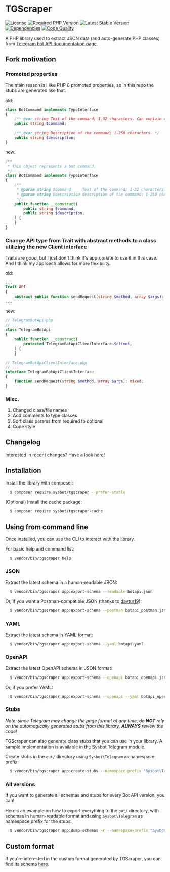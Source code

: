 # TGScraper

[![License](http://poser.pugx.org/sysbot/tgscraper/license)](https://packagist.org/packages/sysbot/tgscraper)
![Required PHP Version](https://img.shields.io/badge/php-%E2%89%A58.0-brightgreen)
[![Latest Stable Version](http://poser.pugx.org/sysbot/tgscraper/v)](https://packagist.org/packages/sysbot/tgscraper)
[![Dependencies](https://img.shields.io/librariesio/github/Sysbot-org/tgscraper)](https://libraries.io/github/Sysbot-org/tgscraper)
[![Code Quality](https://img.shields.io/scrutinizer/quality/g/Sysbot-org/tgscraper)](https://scrutinizer-ci.com/g/Sysbot-org/tgscraper/?branch=master)

A PHP library used to extract JSON data (and auto-generate PHP classes)
from [Telegram bot API documentation page](https://core.telegram.org/bots/api).

## Fork motivation
### Promoted properties
The main reason is I like PHP 8 promoted properties, so in this repo the stubs are generated like that.

old:
```php
class BotCommand implements TypeInterface
{
    /** @var string Text of the command; 1-32 characters. Can contain only lowercase English letters, digits and underscores. */
    public string $command;

    /** @var string Description of the command; 1-256 characters. */
    public string $description;
}
```

new:
```php
/**
 * This object represents a bot command.
 */
class BotCommand implements TypeInterface
{
    /**
     * @param string $command     Text of the command; 1-32 characters. Can contain only lowercase English letters, digits and underscores.
     * @param string $description description of the command; 1-256 characters
     */
    public function __construct(
        public string $command,
        public string $description,
    ) {
    }
}
```

### Change API type from Trait with abstract methods to a class utilizing the new Client interface
Traits are good, but I just don't think it's appropriate to use it in this case.
And I think my approach allows for more flexibility.

old:
```php
...
Trait API
{
    abstract public function sendRequest(string $method, array $args): mixed;
...
```

new:
```php
// TelegramBotApi.php
// ...
class TelegramBotApi
{
	public function __construct(
		protected TelegramBotApiClientInterface $client,
	) {
	}
```

```php
// TelegramBotApiClientInterface.php
// ...
interface TelegramBotApiClientInterface
{
	function sendRequest(string $method, array $args): mixed;
}

```

### Misc.
1. Changed class/file names
2. Add comments to type classes
3. Sort class params from required to optional
4. Code style

## Changelog

Interested in recent changes? Have a look [here](CHANGELOG.md)!


## Installation

Install the library with composer:

```bash 
  $ composer require sysbot/tgscraper --prefer-stable
```

(Optional) Install the cache package:

```bash 
  $ composer require sysbot/tgscraper-cache
```

## Using from command line

Once installed, you can use the CLI to interact with the library.

For basic help and command list:

```bash 
  $ vendor/bin/tgscraper help
```

### JSON

Extract the latest schema in a human-readable JSON:

```bash 
  $ vendor/bin/tgscraper app:export-schema --readable botapi.json
```

Or, if you want a Postman-compatible JSON (thanks to [davtur19](https://github.com/davtur19/TuriBotGen/blob/master/postman.php)):

```bash 
  $ vendor/bin/tgscraper app:export-schema --postman botapi_postman.json
```

### YAML

Extract the latest schema in YAML format:

```bash 
  $ vendor/bin/tgscraper app:export-schema --yaml botapi.yaml
```

### OpenAPI

Extract the latest OpenAPI schema in JSON format:

```bash 
  $ vendor/bin/tgscraper app:export-schema --openapi botapi_openapi.json
```

Or, if you prefer YAML:

```bash 
  $ vendor/bin/tgscraper app:export-schema --openapi --yaml botapi_openapi.yaml
```

### Stubs

_Note: since Telegram may change the page format at any time, do **NOT** rely on the automagically generated
stubs from this library, **ALWAYS** review the code!_

TGScraper can also generate class stubs that you can use in your library. A sample implementation is available in the [Sysbot Telegram module](https://github.com/Sysbot-org/Sysbot-tg).

Create stubs in the `out/` directory using `Sysbot\Telegram` as namespace prefix:

```bash 
  $ vendor/bin/tgscraper app:create-stubs --namespace-prefix "Sysbot\Telegram" out
```

### All versions

If you want to generate all schemas and stubs for every Bot API version, you can!

Here's an example on how to export everything to the `out/` directory, with schemas in human-readable format and using `Sysbot\Telegram` as namespace prefix for the stubs:

```bash 
  $ vendor/bin/tgscraper app:dump-schemas -r --namespace-prefix "Sysbot\Telegram" out
```

## Custom format

If you're interested in the custom format generated by TGScraper, you can find its schema [here](docs/schema.json).